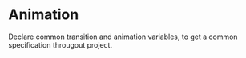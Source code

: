 # Animation
Declare common transition and animation variables, to get a common specification througout project.
